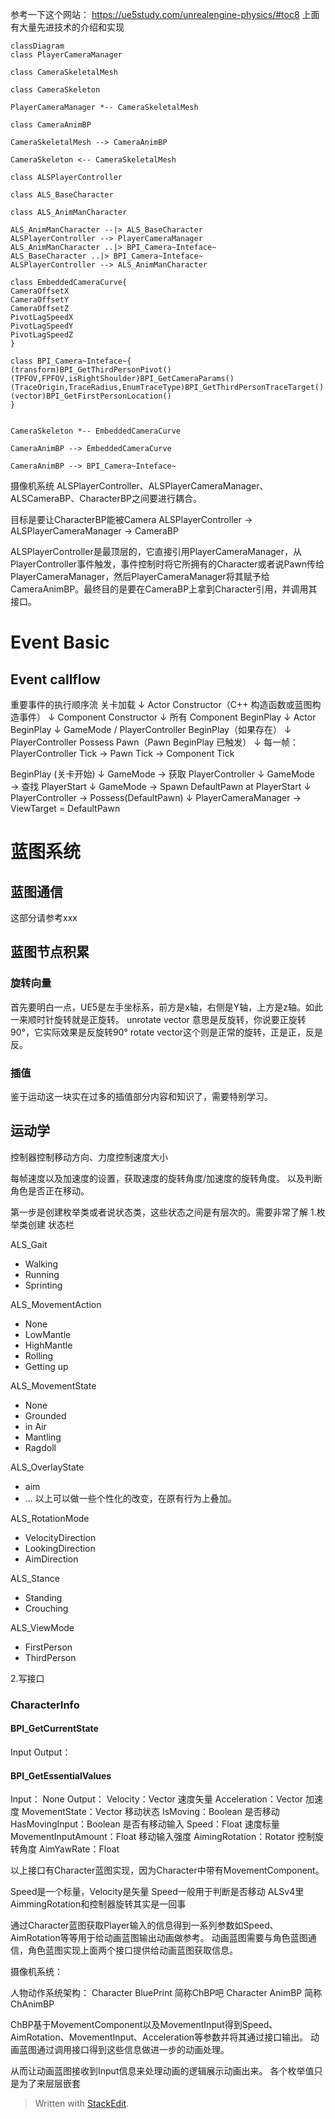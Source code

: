 参考一下这个网站：
https://ue5study.com/unrealengine-physics/#toc8
上面有大量先进技术的介绍和实现

```mermaid
classDiagram
class PlayerCameraManager

class CameraSkeletalMesh

class CameraSkeleton

PlayerCameraManager *-- CameraSkeletalMesh

class CameraAnimBP

CameraSkeletalMesh --> CameraAnimBP

CameraSkeleton <-- CameraSkeletalMesh

class ALSPlayerController

class ALS_BaseCharacter

class ALS_AnimManCharacter

ALS_AnimManCharacter --|> ALS_BaseCharacter
ALSPlayerController --> PlayerCameraManager
ALS_AnimManCharacter ..|> BPI_Camera~Inteface~
ALS_BaseCharacter ..|> BPI_Camera~Inteface~
ALSPlayerController --> ALS_AnimManCharacter

class EmbeddedCameraCurve{
CameraOffsetX
CameraOffsetY
CameraOffsetZ
PivotLagSpeedX
PivotLagSpeedY
PivotLagSpeedZ
}

class BPI_Camera~Inteface~{
(transform)BPI_GetThirdPersonPivot()
(TPFOV,FPFOV,isRightShoulder)BPI_GetCameraParams()
(TraceOrigin,TraceRadius,EnumTraceType)BPI_GetThirdPersonTraceTarget()
(vector)BPI_GetFirstPersonLocation()
}


CameraSkeleton *-- EmbeddedCameraCurve

CameraAnimBP --> EmbeddedCameraCurve

CameraAnimBP --> BPI_Camera~Inteface~
```



摄像机系统
ALSPlayerController、ALSPlayerCameraManager、ALSCameraBP、CharacterBP之间要进行耦合。

目标是要让CharacterBP能被Camera
ALSPlayerController -> ALSPlayerCameraManager -> CameraBP


ALSPlayerController是最顶层的，它直接引用PlayerCameraManager，从PlayerController事件触发，事件控制时将它所拥有的Character或者说Pawn传给PlayerCameraManager，然后PlayerCameraManager将其赋予给CameraAnimBP。最终目的是要在CameraBP上拿到Character引用，并调用其接口。


# Event Basic

## Event callflow

重要事件的执行顺序流
关卡加载
   ↓
Actor Constructor（C++ 构造函数或蓝图构造事件）
   ↓
Component Constructor
   ↓
所有 Component BeginPlay
   ↓
Actor BeginPlay
   ↓
GameMode / PlayerController BeginPlay（如果存在）
   ↓
PlayerController Possess Pawn（Pawn BeginPlay 已触发）
   ↓
每一帧：
    PlayerController Tick
    → Pawn Tick
       → Component Tick


BeginPlay (关卡开始)
   ↓
GameMode → 获取 PlayerController
   ↓
GameMode → 查找 PlayerStart
   ↓
GameMode → Spawn DefaultPawn at PlayerStart
   ↓
PlayerController → Possess(DefaultPawn)
   ↓
PlayerCameraManager → ViewTarget = DefaultPawn


# 蓝图系统

## 蓝图通信
这部分请参考xxx

## 蓝图节点积累
### 旋转向量
首先要明白一点，UE5是左手坐标系，前方是x轴，右侧是Y轴，上方是z轴。如此一来顺时针旋转就是正旋转。
unrotate vector 意思是反旋转，你说要正旋转90°，它实际效果是反旋转90°
rotate vector这个则是正常的旋转，正是正，反是反。


### 插值
鉴于运动这一块实在过多的插值部分内容和知识了，需要特别学习。







## 运动学

控制器控制移动方向、力度控制速度大小

每帧速度以及加速度的设置，获取速度的旋转角度/加速度的旋转角度。
以及判断角色是否正在移动。

第一步是创建枚举类或者说状态类，这些状态之间是有层次的。需要非常了解
1.枚举类创建 状态栏

ALS_Gait
- Walking
- Running
- Sprinting

ALS_MovementAction
 - None
 - LowMantle
 - HighMantle
 - Rolling
 - Getting up 

ALS_MovementState
- None
- Grounded
- in Air
- Mantling
- Ragdoll

ALS_OverlayState 
- aim
- ...
以上可以做一些个性化的改变，在原有行为上叠加。

ALS_RotationMode
- VelocityDirection
- LookingDirection
- AimDirection

ALS_Stance
- Standing
- Crouching

ALS_ViewMode
- FirstPerson
- ThirdPerson


2.写接口
###  CharacterInfo

#### BPI_GetCurrentState
Input
Output：


#### BPI_GetEssentialValues
Input：
None
Output：
Velocity：Vector
速度矢量
Acceleration：Vector
加速度
MovementState：Vector
移动状态
IsMoving：Boolean
是否移动
HasMovingInput：Boolean
是否有移动输入
Speed：Float
速度标量
MovementInputAmount：Float
移动输入强度
AimingRotation：Rotator
控制旋转角度
AimYawRate：Float


以上接口有Character蓝图实现，因为Character中带有MovementComponent。

Speed是一个标量，Velocity是矢量
Speed一般用于判断是否移动
ALSv4里AimmingRotation和控制器旋转其实是一回事

通过Character蓝图获取Player输入的信息得到一系列参数如Speed、AimRotation等等用于给动画蓝图输出动画做参考。
动画蓝图需要与角色蓝图通信，角色蓝图实现上面两个接口提供给动画蓝图获取信息。

摄像机系统：

人物动作系统架构：
Character BluePrint  简称ChBP吧
Character AnimBP 简称ChAnimBP

ChBP基于MovementComponent以及MovementInput得到Speed、AimRotation、MovementInput、Acceleration等参数并将其通过接口输出。
动画蓝图通过调用接口得到这些信息做进一步的动画处理。

从而让动画蓝图接收到Input信息来处理动画的逻辑展示动画出来。
各个枚举值只是为了来层层嵌套







> Written with [StackEdit](https://stackedit.io/).
<!--stackedit_data:
eyJoaXN0b3J5IjpbMTk1OTM2NDYzNiwxMTk0NTY0MDQxLDU0Mj
k1ODMzOSwtMTkzMTUzNzQ5MywtMjUwNzA0NDkwLC0xNDc2OTUz
OTUyLC00NzI1MDI4MDUsNjYzOTgzODMwLC0xODIzMTAyNzY3LD
E4ODQwMTUxNzAsLTEyMzI1NjY5MywtMTk2NTUwNDE5MSwxMzU4
Mzc0ODU2LDE4MTM4NDQ5ODYsLTE4MzU4MzgxMzcsLTYyOTMyMj
A2NCw4MTgwNDc4NTgsOTU0Mjc4ODkyLC0xMDQ2OTg4MDU0XX0=

-->